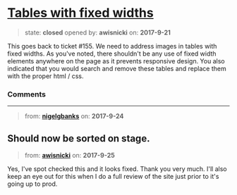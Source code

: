 # [Tables with fixed widths](https://github.com/livingstoneonline/livingstoneonline/issues/226)

> state: **closed** opened by: **awisnicki** on: **2017-9-21**

This goes back to ticket #155. We need to address images in tables with fixed widths. As you&#x27;ve noted, there shouldn&#x27;t be any use of fixed width elements anywhere on the page as it prevents responsive design. You also indicated that you would search and remove these tables and replace them with the proper html / css.

### Comments

---
> from: [**nigelgbanks**](https://github.com/livingstoneonline/livingstoneonline/issues/226#issuecomment-331720024) on: **2017-9-24**

Should now be sorted on stage.
---
> from: [**awisnicki**](https://github.com/livingstoneonline/livingstoneonline/issues/226#issuecomment-331973955) on: **2017-9-25**

Yes, I&#x27;ve spot checked this and it looks fixed. Thank you very much. I&#x27;ll also keep an eye out for this when I do a full review of the site just prior to it&#x27;s going up to prod.
